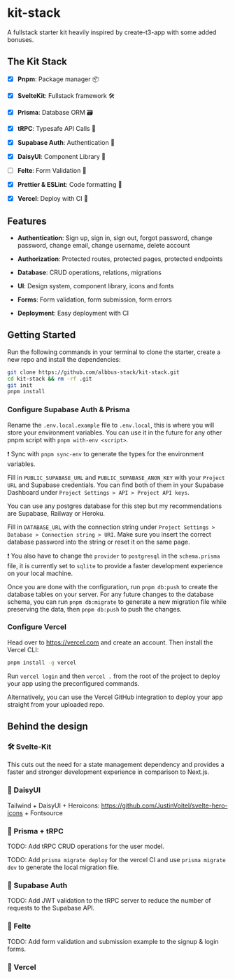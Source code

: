 # kit-stack

A fullstack starter kit heavily inspired by create-t3-app with some added bonuses.

## The Kit Stack

- [x] **Pnpm**: Package manager 📦

- [x] **SvelteKit**: Fullstack framework 🛠️

- [x] **Prisma**: Database ORM 🗃️

- [x] **tRPC**: Typesafe API Calls 🧹

- [x] **Supabase Auth**: Authentication 🔐

- [x] **DaisyUI**: Component Library 🎨

- [ ] **Felte**: Form Validation 📝

- [x] **Prettier & ESLint**: Code formatting 📃

- [x] **Vercel**: Deploy with CI 🤖

## Features

- **Authentication**: Sign up, sign in, sign out, forgot password, change password, change email, change username, delete account

- **Authorization**: Protected routes, protected pages, protected endpoints

- **Database**: CRUD operations, relations, migrations

- **UI**: Design system, component library, icons and fonts

- **Forms**: Form validation, form submission, form errors

- **Deployment**: Easy deployment with CI

## Getting Started

Run the following commands in your terminal to clone the starter, create a new repo and install the dependencies:

```bash
git clone https://github.com/albbus-stack/kit-stack.git
cd kit-stack && rm -rf .git
git init
pnpm install
```

### Configure Supabase Auth & Prisma

Rename the `.env.local.example` file to `.env.local`, this is where you will store your environment variables. You can use it in the future for any other pnpm script with `pnpm with-env <script>`.

❗ Sync with `pnpm sync-env` to generate the types for the environment variables.

Fill in `PUBLIC_SUPABASE_URL` and `PUBLIC_SUPABASE_ANON_KEY` with your `Project URL` and Supabase credentials. You can find both of them in your Supabase Dashboard under `Project Settings > API > Project API keys`.

You can use any postgres database for this step but my recommendations are Supabase, Railway or Heroku.

Fill in `DATABASE_URL` with the connection string under `Project Settings > Database > Connection string > URI`. Make sure you insert the correct database password into the string or reset it on the same page.

❗ You also have to change the `provider` to `postgresql` in the `schema.prisma` file, it is currently set to `sqlite` to provide a faster development experience on your local machine.

Once you are done with the configuration, run `pnpm db:push` to create the database tables on your server. For any future changes to the database schema, you can run `pnpm db:migrate` to generate a new migration file while preserving the data, then `pnpm db:push` to push the changes.

### Configure Vercel

Head over to <https://vercel.com> and create an account. Then install the Vercel CLI:

```bash
pnpm install -g vercel
```

Run `vercel login` and then `vercel .` from the root of the project to deploy your app using the preconfigured commands.

Alternatively, you can use the Vercel GitHub integration to deploy your app straight from your uploaded repo.

## Behind the design

### 🛠️ Svelte-Kit

This cuts out the need for a state management dependency and provides a faster and stronger development experience in comparison to Next.js.

### 🎨 DaisyUI

Tailwind + DaisyUI + Heroicons: <https://github.com/JustinVoitel/svelte-hero-icons> + Fontsource

### 🧹 Prisma + tRPC

TODO: Add tRPC CRUD operations for the user model.

TODO: Add `prisma migrate deploy` for the vercel CI and use `prisma migrate dev` to generate the local migration file.

### 🔐 Supabase Auth

TODO: Add JWT validation to the tRPC server to reduce the number of requests to the Supabase API.

### 📝 Felte

TODO: Add form validation and submission example to the signup & login forms.

### 🤖 Vercel
